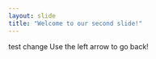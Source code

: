 ```yaml
---
layout: slide
title: "Welcome to our second slide!"
---
```

test change
Use the left arrow to go back!